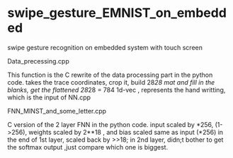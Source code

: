 # swipe_gesture_EMNIST_on_embedded
swipe gesture recognition on embedded system with touch screen


Data_precessing.cpp

This function is the C rewrite of the data processing part in the python code. takes the trace coordinates, crop it, build 28*28 mat and fill in the blanks, get the flattened 28*28 = 784 1d-vec , represents the hand writting, which is the input of NN.cpp


FNN_MINST_and_some_letter.cpp

C version of the 2 layer FNN in the python code. input scaled by *256, (1->256),  weights scaled by 2**18 , and bias scaled same as input (*256)
in the end of 1st layer, scaled back by >>18; in 2nd layer, didn;t bother to get the softmax output ,just compare which one is biggest.
